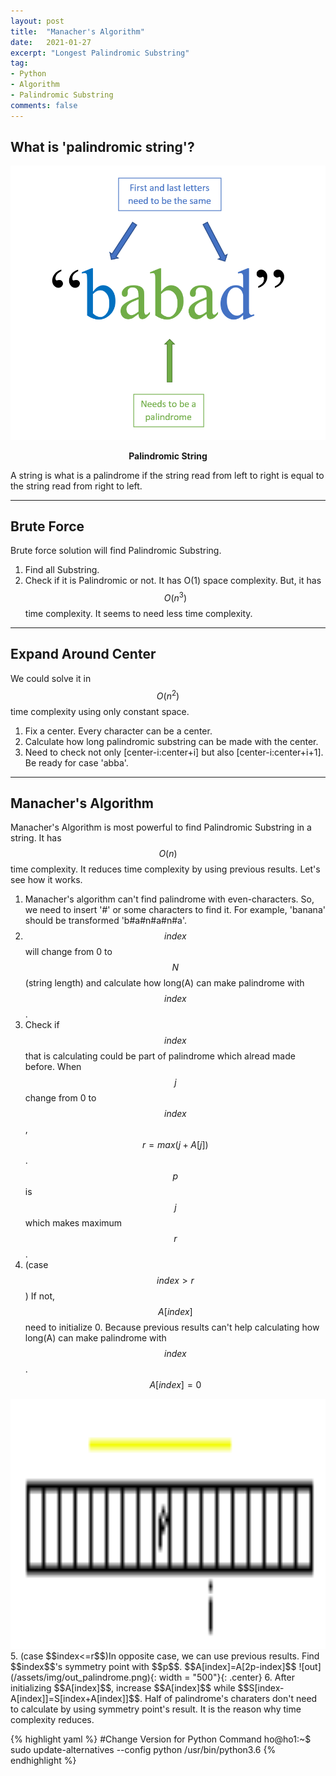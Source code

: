 ```yaml
---
layout: post
title:  "Manacher's Algorithm"
date:   2021-01-27
excerpt: "Longest Palindromic Substring"
tag:
- Python
- Algorithm
- Palindromic Substring
comments: false
---
```

## What is 'palindromic string'?
![palindromic](/assets/img/palindromic.png)
    
<center><b>Palindromic String</b></center>

A string is what is a palindrome if the string read from left to right is equal to the string read from right to left.

---
## Brute Force
Brute force solution will find Palindromic Substring.
1. Find all Substring.
2. Check if it is Palindromic or not.
It has O(1) space complexity. But, it has $$O(n^3)$$ time complexity. It seems to need less time complexity.

---
## Expand Around Center
We could solve it in $$O(n^2)$$ time complexity using only constant space.
1. Fix a center. Every character can be a center.
2. Calculate how long palindromic substring can be made with the center.
3. Need to check not only [center-i:center+i] but also [center-i:center+i+1]. Be ready for case 'abba'.

---
## Manacher's Algorithm
Manacher's Algorithm is most powerful to find Palindromic Substring in a string. It has $$O(n)$$ time complexity. It reduces time complexity by using previous results. Let's see how it works.
1. Manacher's algorithm can't find palindrome with even-characters. So, we need to insert '#' or some characters to find it. For example, 'banana' should be transformed 'b#a#n#a#n#a'.
2. $$index$$ will change from 0 to $$N$$(string length) and calculate how long(A) can make palindrome with $$index$$.
3. Check if $$index$$ that is calculating could be part of palindrome which alread made before. When $$j$$ change from 0 to $$index$$, $$r = max(j+A[j])$$. $$p$$ is $$j$$ which makes maximum $$r$$.
4. (case $$index>r$$) If not, $$A[index]$$ need to initialize 0. Because previous results can't help calculating how long(A) can make palindrome with $$index$$. $$A[index]=0$$
<img src="/assets/img/in_palindrome.png" width="1000" height="400"/>
5. (case $$index<=r$$)In opposite case, we can use previous results. Find $$index$$'s symmetry point with $$p$$. $$A[index]=A[2p-index]$$
![out](/assets/img/out_palindrome.png){: width = "500"}{: .center}
6. After initializing $$A[index]$$, increase $$A[index]$$ while $$S[index-A[index]]=S[index+A[index]]$$.
Half of palindrome's charaters don't need to calculate by using symmetry point's result. It is the reason why time complexity reduces.

{% highlight yaml %}
#Change Version for Python Command
ho@ho1:~$ sudo update-alternatives --config python /usr/bin/python3.6
{% endhighlight %}


